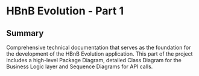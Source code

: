 # HBnB Evolution - Part 1

## Summary
Comprehensive technical documentation that serves as the foundation for the development of the HBnB Evolution application. 
This part of the project includes a high-level Package Diagram, detailed Class Diagram for the Business Logic layer and Sequence Diagrams for API calls.
